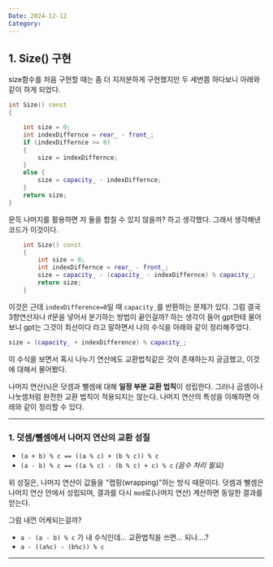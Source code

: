 ```yaml
---
Date: 2024-12-12
Category:
---
```

## 1. Size() 구현 
size함수를 처음 구현할 때는 좀 더 지저분하게 구현했지만 두 세번쯤 하다보니 아래와 같이 하게 되었다.
```cpp
int Size() const
{

	int size = 0;
	int indexDiffernce = rear_ - front_;
	if (indexDiffernce >= 0)
	{
		size = indexDiffernce;
	}
	else {
		size = capacity_ - indexDiffernce;
	}
	return size;
}
```

문득 나머지를 활용하면 저 둘을 합칠 수 있지 않을까? 하고 생각했다.
그래서 생각해낸 코드가 이것이다.
```cpp
	int Size() const
	{
		int size = 0;
		int indexDiffernce = rear_ - front_;
		size = capacity_ - (capacity_ - indexDiffernce) % capacity_;
		return size;
	}
```

이것은 근데 `indexDifference=0`일 때 `capacity_`를 반환하는 문제가 있다. 그럼 결국 3항연산자나  if문을 넣어서 분기하는 방법이 끝인걸까? 하는 생각이 들어 gpt한테 물어보니 gpt는 그것이 최선이다 라고 말하면서 나의 수식을 아래와 같이 정리해주었다.
```cpp
size = (capacity_ + indexDifference) % capacity_;
```

이 수식을 보면서 혹시 나누기 연산에도 교환법칙같은 것이 존재하는지 궁금했고, 이것에 대해서 물어봤다. 

나머지 연산(`%`)은 덧셈과 뺄셈에 대해 **일정 부분 교환 법칙**이 성립한다. 그러나 곱셈이나 나눗셈처럼 완전한 교환 법칙이 적용되지는 않는다. 나머지 연산의 특성을 이해하면 아래와 같이 정리할 수 있다.

---

### 1. **덧셈/뺄셈에서 나머지 연산의 교환 성질**

- `(a + b) % c == ((a % c) + (b % c)) % c`
- `(a - b) % c == ((a % c) - (b % c) + c) % c` _(음수 처리 필요)_

위 성질은, 나머지 연산이 값들을 "랩핑(wrapping)"하는 방식 때문이다. 덧셈과 뺄셈은 나머지 연산 안에서 성립되며, 결과를 다시 `mod`로(나머지 연산) 계산하면 동일한 결과를 얻는다.


그럼 내껀 어케되는걸까?
- `a - (a - b) % c` 가 내 수식인데... 교환법칙을 쓰면... 되나....?
-  `a - ((a%c) - (b%c)) % c`

---
